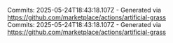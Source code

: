 Commits: 2025-05-24T18:43:18.107Z - Generated via https://github.com/marketplace/actions/artificial-grass
<br>
Commits: 2025-05-24T18:43:18.107Z - Generated via https://github.com/marketplace/actions/artificial-grass
<br>
